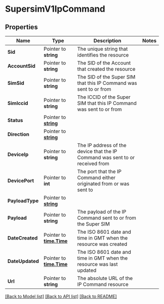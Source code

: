 # SupersimV1IpCommand

## Properties

Name | Type | Description | Notes
------------ | ------------- | ------------- | -------------
**Sid** | Pointer to **string** | The unique string that identifies the resource |
**AccountSid** | Pointer to **string** | The SID of the Account that created the resource |
**SimSid** | Pointer to **string** | The SID of the Super SIM that this IP Command was sent to or from |
**SimIccid** | Pointer to **string** | The ICCID of the Super SIM that this IP Command was sent to or from |
**Status** | Pointer to [**string**](IpCommandEnumStatus.md) |  |
**Direction** | Pointer to [**string**](IpCommandEnumDirection.md) |  |
**DeviceIp** | Pointer to **string** | The IP address of the device that the IP Command was sent to or received from |
**DevicePort** | Pointer to **int** | The port that the IP Command either originated from or was sent to |
**PayloadType** | Pointer to [**string**](IpCommandEnumPayloadType.md) |  |
**Payload** | Pointer to **string** | The payload of the IP Command sent to or from the Super SIM |
**DateCreated** | Pointer to [**time.Time**](time.Time.md) | The ISO 8601 date and time in GMT when the resource was created |
**DateUpdated** | Pointer to [**time.Time**](time.Time.md) | The ISO 8601 date and time in GMT when the resource was last updated |
**Url** | Pointer to **string** | The absolute URL of the IP Command resource |

[[Back to Model list]](../README.md#documentation-for-models) [[Back to API list]](../README.md#documentation-for-api-endpoints) [[Back to README]](../README.md)


